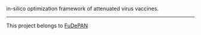 in-silico optimization framework of attenuated virus vaccines.


---

This project belongs to [FuDePAN](http://fudepan.org.ar)